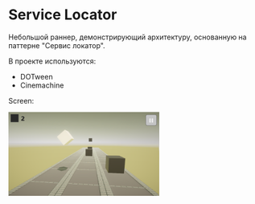 # Service Locator
Небольшой раннер, демонстрирующий архитектуру, основанную на паттерне "Сервис локатор".

В проекте используются:
* DOTween
* Cinemachine

Screen:

<img src="Assets/Resources/Runner.png" width="300">